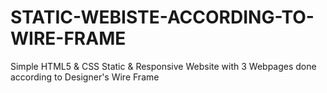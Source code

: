 # STATIC-WEBISTE-ACCORDING-TO-WIRE-FRAME
Simple HTML5 &amp; CSS Static &amp; Responsive Website with 3 Webpages done according to Designer's Wire Frame
